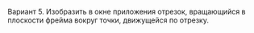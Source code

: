 Вариант 5. Изобразить в окне приложения отрезок, вращающийся в плоскости фрейма вокруг точки, движущейся по отрезку.

